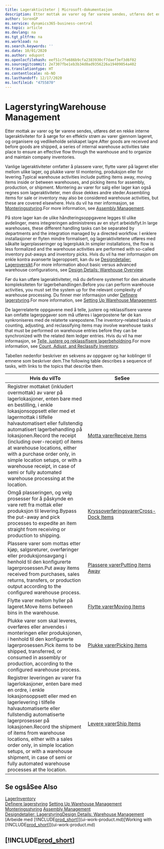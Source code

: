 ```yaml
---
title: Lageraktiviteter | Microsoft-dokumentasjon
description: Etter mottak av varer og før varene sendes, utføres det en rekke interne lageraktiviteter for å sørge for en effektiv strøm av varer gjennom lageret, og organisere og vedlikeholde selskapet lagre.
author: SorenGP
ms.service: dynamics365-business-central
ms.topic: article
ms.devlang: na
ms.tgt_pltfrm: na
ms.workload: na
ms.search.keywords: ''
ms.date: 10/01/2020
ms.author: edupont
ms.openlocfilehash: eef51c7fe686b9cfa2383930cf7daef3ef3d6f02
ms.sourcegitcommit: 2e7307fbe1eb3b34d0ad9356226a19409054a402
ms.translationtype: HT
ms.contentlocale: nb-NO
ms.lasthandoff: 12/17/2020
ms.locfileid: "4755870"
---
```

# <a name="warehouse-management"></a><span data-ttu-id="0cc65-103">Lagerstyring</span><span class="sxs-lookup"><span data-stu-id="0cc65-103">Warehouse Management</span></span>
<span data-ttu-id="0cc65-104">Etter mottak av varer og før varene sendes, utføres det en rekke interne lageraktiviteter for å sørge for en effektiv strøm av varer gjennom lageret, og organisere og vedlikeholde selskapet lagre.</span><span class="sxs-lookup"><span data-stu-id="0cc65-104">After goods are received and before goods are shipped, a series of internal warehouse activities take place to ensure an effective flow through the warehouse and to organize and maintain company inventories.</span></span>

<span data-ttu-id="0cc65-105">Vanlige lageraktiviteter omfatter å plassere varer, flytte varer på lageret eller mellom ulike lager, og plukke varer til montering, produksjon eller for levering.</span><span class="sxs-lookup"><span data-stu-id="0cc65-105">Typical warehouse activities include putting items away, moving items inside or between warehouses, and picking items for assembly, production, or shipment.</span></span> <span data-ttu-id="0cc65-106">Montering av varer for salg eller lager kan også regnes som lageraktiviteter, men disse dekkes andre steder.</span><span class="sxs-lookup"><span data-stu-id="0cc65-106">Assembling items for sale or inventory may also be considered warehouse activities, but these are covered elsewhere.</span></span> <span data-ttu-id="0cc65-107">Hvis du vil ha mer informasjon, se [Monteringsstyring](assembly-assemble-items.md).</span><span class="sxs-lookup"><span data-stu-id="0cc65-107">For more information, see [Assembly Management](assembly-assemble-items.md).</span></span>  

<span data-ttu-id="0cc65-108">På store lager kan de ulike håndteringsoppgavene legges til ulike avdelinger, mens integreringen administreres av en styrt arbeidsflyt.</span><span class="sxs-lookup"><span data-stu-id="0cc65-108">In large warehouses, these different handling tasks can be separated by departments and the integration managed by a directed workflow.</span></span> <span data-ttu-id="0cc65-109">I enklere installasjoner er flyten mindre formalisert, og lageraktivitetene utføres med såkalte lagerplasseringer og lagerplukk.</span><span class="sxs-lookup"><span data-stu-id="0cc65-109">In simpler installations, the flow is less formalized and the warehouse activities are performed with so-called inventory put-aways and inventory picks.</span></span> <span data-ttu-id="0cc65-110">Hvis du vil ha mer informasjon om enkle kontra avanserte lageroppsett, kan du se [Designdetaljer: Lageroversikt](design-details-warehouse-overview.md).</span><span class="sxs-lookup"><span data-stu-id="0cc65-110">For more information about basic versus advanced warehouse configurations, see [Design Details: Warehouse Overview](design-details-warehouse-overview.md).</span></span>

<span data-ttu-id="0cc65-111">Før du kan utføre lageraktiviteter, må du definere systemet for den aktuelle kompleksiteten for lagerbehandlingen.</span><span class="sxs-lookup"><span data-stu-id="0cc65-111">Before you can perform warehouse activities, you must set the system up for the relevant complexity of warehouse processing.</span></span> <span data-ttu-id="0cc65-112">Du finner mer informasjon under [Definere lagerstyring](warehouse-setup-warehouse.md).</span><span class="sxs-lookup"><span data-stu-id="0cc65-112">For more information, see [Setting Up Warehouse Management](warehouse-setup-warehouse.md).</span></span>

<span data-ttu-id="0cc65-113">De lagerrelaterte oppgavene med å telle, justere og reklassifisere varene kan omfatte lagerppgaver som må utføres i lagerpostene før de kan synkroniseres med de relaterte varepostene.</span><span class="sxs-lookup"><span data-stu-id="0cc65-113">The inventory-related tasks of counting, adjusting, and reclassifying items may involve warehouse tasks that must be performed on warehouse entries before they can be synchronized with the related item ledger entries.</span></span> <span data-ttu-id="0cc65-114">Hvis du vil ha mer informasjon, se [Telle, justere og reklassifisere lagerbeholdning](inventory-how-count-adjust-reclassify.md).</span><span class="sxs-lookup"><span data-stu-id="0cc65-114">For more information, see [Count, Adjust, and Reclassify Inventory](inventory-how-count-adjust-reclassify.md).</span></span>

 <span data-ttu-id="0cc65-115">Tabellen nedenfor beskriver en sekvens av oppgaver og har koblinger til emnene som beskriver dem.</span><span class="sxs-lookup"><span data-stu-id="0cc65-115">The following table describes a sequence of tasks, with links to the topics that describe them.</span></span>   

|<span data-ttu-id="0cc65-116">**Hvis du vil**</span><span class="sxs-lookup"><span data-stu-id="0cc65-116">**To**</span></span>|<span data-ttu-id="0cc65-117">**Se**</span><span class="sxs-lookup"><span data-stu-id="0cc65-117">**See**</span></span>|  
|------------|-------------|  
|<span data-ttu-id="0cc65-118">Registrer mottaket (inkludert overmottak) av varer på lagerlokasjoner, enten bare med en bestilling, i enkle lokasjonsoppsett eller med et lagermottak i tilfelle halvautomatisert eller fullstendig automatisert lagerbehandling på lokasjonen.</span><span class="sxs-lookup"><span data-stu-id="0cc65-118">Record the receipt (including over-receipt) of items at warehouse locations, either with a purchase order only, in simple location setups, or with a warehouse receipt, in case of semi or fully automated warehouse processing at the location.</span></span>|[<span data-ttu-id="0cc65-119">Motta varer</span><span class="sxs-lookup"><span data-stu-id="0cc65-119">Receive Items</span></span>](warehouse-how-receive-items.md)|
|<span data-ttu-id="0cc65-120">Omgå plasseringen, og velg prosesser for å påskynde en vare rett fra mottak eller produksjon til levering.</span><span class="sxs-lookup"><span data-stu-id="0cc65-120">Bypass the put-away and pick processes to expedite an item straight from receiving or production to shipping.</span></span>|[<span data-ttu-id="0cc65-121">Kryssoverføringsvarer</span><span class="sxs-lookup"><span data-stu-id="0cc65-121">Cross-Dock Items</span></span>](warehouse-how-to-cross-dock-items.md)|    
|<span data-ttu-id="0cc65-122">Plassere varer som mottas etter kjøp, salgsreturer, overføringer eller produksjonsavgang i henhold til den konfigurerte lagerprosessen.</span><span class="sxs-lookup"><span data-stu-id="0cc65-122">Put away items received from purchases, sales returns, transfers, or production output according to the configured warehouse process.</span></span>|[<span data-ttu-id="0cc65-123">Plassere varer</span><span class="sxs-lookup"><span data-stu-id="0cc65-123">Putting Items Away</span></span>](warehouse-put-away-items.md)|
|<span data-ttu-id="0cc65-124">Flytte varer mellom hyller på lageret.</span><span class="sxs-lookup"><span data-stu-id="0cc65-124">Move items between bins in the warehouse.</span></span>|[<span data-ttu-id="0cc65-125">Flytte varer</span><span class="sxs-lookup"><span data-stu-id="0cc65-125">Moving Items</span></span>](warehouse-move-items.md)|
|<span data-ttu-id="0cc65-126">Plukke varer som skal leveres, overføres eller anvendes i monteringen eller produksjonen, i henhold til den konfigurerte lagerprosessen.</span><span class="sxs-lookup"><span data-stu-id="0cc65-126">Pick items to be shipped, transferred, or consumed in assembly or production, according to the configured warehouse process.</span></span>|[<span data-ttu-id="0cc65-127">Plukke varer</span><span class="sxs-lookup"><span data-stu-id="0cc65-127">Picking Items</span></span>](warehouse-pick-items.md)|
|<span data-ttu-id="0cc65-128">Registrer leveringen av varer fra lagerlokasjoner, enten bare med en ordre, i enkle lokasjonsoppsett eller med en lagerlevering i tilfelle halvautomatiserte eller fullstendig automatiserte lagerprosesser på lokasjonen.</span><span class="sxs-lookup"><span data-stu-id="0cc65-128">Record the shipment of items from warehouse locations, either with a sales order only, in simple location setups, or with a warehouse shipment, in case of semi or fully automated warehouse processes at the location.</span></span>|[<span data-ttu-id="0cc65-129">Levere varer</span><span class="sxs-lookup"><span data-stu-id="0cc65-129">Ship Items</span></span>](warehouse-how-ship-items.md)|  

## <a name="see-also"></a><span data-ttu-id="0cc65-130">Se også</span><span class="sxs-lookup"><span data-stu-id="0cc65-130">See Also</span></span>  
[<span data-ttu-id="0cc65-131">Lager</span><span class="sxs-lookup"><span data-stu-id="0cc65-131">Inventory</span></span>](inventory-manage-inventory.md)  
<span data-ttu-id="0cc65-132">[Definere lagerstyring](warehouse-setup-warehouse.md)   </span><span class="sxs-lookup"><span data-stu-id="0cc65-132">[Setting Up Warehouse Management](warehouse-setup-warehouse.md)   </span></span>  
<span data-ttu-id="0cc65-133">[Monteringsstyring](assembly-assemble-items.md)  </span><span class="sxs-lookup"><span data-stu-id="0cc65-133">[Assembly Management](assembly-assemble-items.md)  </span></span>  
[<span data-ttu-id="0cc65-134">Designdetaljer: Lagerstyring</span><span class="sxs-lookup"><span data-stu-id="0cc65-134">Design Details: Warehouse Management</span></span>](design-details-warehouse-management.md)  
<span data-ttu-id="0cc65-135">[Arbeide med [!INCLUDE[prod_short](includes/prod_short.md)]](ui-work-product.md)</span><span class="sxs-lookup"><span data-stu-id="0cc65-135">[Working with [!INCLUDE[prod_short](includes/prod_short.md)]](ui-work-product.md)</span></span>  

## [!INCLUDE[prod_short](includes/free_trial_md.md)]  
